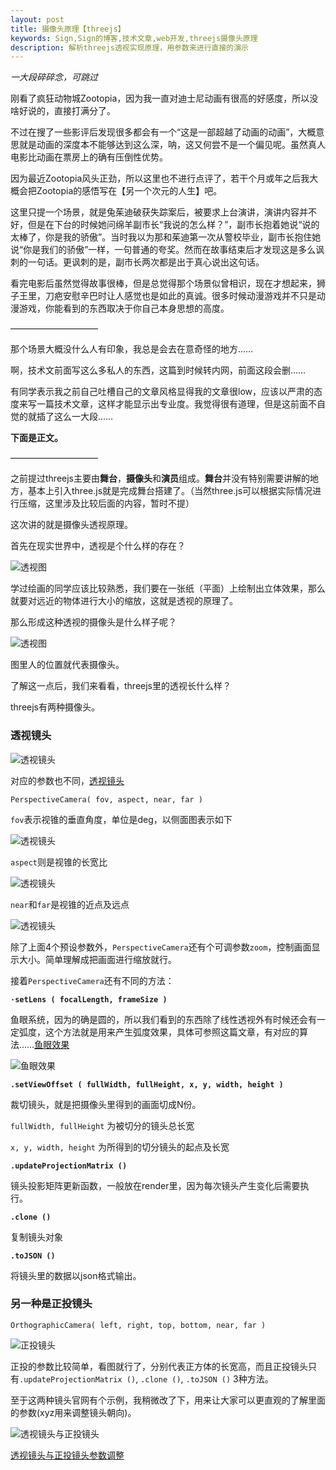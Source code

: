 ```yaml
---
layout: post
title: 摄像头原理【threejs】
keywords: Sign,Sign的博客,技术文章,web开发,threejs摄像头原理
description: 解析threejs透视实现原理，用参数来进行直接的演示
---
```

*一大段碎碎念，可跳过*

刚看了疯狂动物城Zootopia，因为我一直对迪士尼动画有很高的好感度，所以没啥好说的，直接打满分了。

不过在搜了一些影评后发现很多都会有一个“这是一部超越了动画的动画”，大概意思就是动画的深度本不能够达到这么深，呐，这又何尝不是一个偏见呢。虽然真人电影比动画在票房上的确有压倒性优势。

因为最近Zootopia风头正劲，所以这里也不进行点评了，若干个月或年之后我大概会把Zootopia的感悟写在【另一个次元的人生】吧。

这里只提一个场景，就是兔茱迪破获失踪案后，被要求上台演讲，演讲内容并不好，但是在下台的时候她问绵羊副市长“我说的怎么样？”，副市长抱着她说“说的太棒了，你是我的骄傲”。当时我以为那和茱迪第一次从警校毕业，副市长抱住她说“你是我们的骄傲”一样，一句普通的夸奖。然而在故事结束后才发现这是多么讽刺的一句话。更讽刺的是，副市长两次都是出于真心说出这句话。

看完电影后虽然觉得故事很棒，但是总觉得那个场景似曾相识，现在才想起来，狮子王里，刀疤安慰辛巴时让人感觉也是如此的真诚。很多时候动漫游戏并不只是动漫游戏，你能看到的东西取决于你自己本身思想的高度。

——————————

那个场景大概没什么人有印象，我总是会去在意奇怪的地方……

啊，技术文前面写这么多私人的东西，这篇到时候转内网，前面这段会删……

有同学表示我之前自己吐槽自己的文章风格显得我的文章很low，应该以严肃的态度来写一篇技术文章，这样才能显示出专业度。我觉得很有道理，但是这前面不自觉的就插了这么一大段……

**下面是正文。**

——————————

之前提过threejs主要由**舞台**，**摄像头**和**演员**组成。**舞台**并没有特别需要讲解的地方，基本上引入three.js就是完成舞台搭建了。（当然three.js可以根据实际情况进行压缩，这里涉及比较后面的内容，暂时不提）

这次讲的就是摄像头透视原理。

首先在现实世界中，透视是个什么样的存在？

![透视图](/img/2016-3-13-threejs-camera/e1.png)

学过绘画的同学应该比较熟悉，我们要在一张纸（平面）上绘制出立体效果，那么就要对远近的物体进行大小的缩放，这就是透视的原理了。

那么形成这种透视的摄像头是什么样子呢？

![透视图](/img/2016-3-13-threejs-camera/e2.png)

图里人的位置就代表摄像头。

了解这一点后，我们来看看，threejs里的透视长什么样？

threejs有两种摄像头。

### 透视镜头

![透视镜头](/img/2016-3-13-threejs-camera/e3.png)

对应的参数也不同，[透视镜头](http://threejs.org/docs/index.html#Reference/Cameras/PerspectiveCamera)

`PerspectiveCamera( fov, aspect, near, far )`

`fov`表示视锥的垂直角度，单位是deg，以侧面图表示如下

![透视镜头](/img/2016-3-13-threejs-camera/e5.png)

`aspect`则是视锥的长宽比

![透视镜头](/img/2016-3-13-threejs-camera/e6.png)

`near`和`far`是视锥的近点及远点

![透视镜头](/img/2016-3-13-threejs-camera/e7.png)

除了上面4个预设参数外，`PerspectiveCamera`还有个可调参数`zoom`，控制画面显示大小。简单理解成把画面进行缩放就行。

接着`PerspectiveCamera`还有不同的方法：

**`·setLens ( focalLength, frameSize )`**

鱼眼系统，因为的确是圆的，所以我们看到的东西除了线性透视外有时候还会有一定弧度，这个方法就是用来产生弧度效果，具体可参照这篇文章，有对应的算法……[鱼眼效果](http://www.bobatkins.com/photography/technical/field_of_view.html)

![鱼眼效果](/img/2016-3-13-threejs-camera/e8.jpg)

**`.setViewOffset ( fullWidth, fullHeight, x, y, width, height )`**

裁切镜头，就是把摄像头里得到的画面切成N份。

`fullWidth, fullHeight` 为被切分的镜头总长宽

`x, y, width, height` 为所得到的切分镜头的起点及长宽

**`.updateProjectionMatrix ()`**

镜头投影矩阵更新函数，一般放在render里，因为每次镜头产生变化后需要执行。

**`.clone ()`**

复制镜头对象

**`.toJSON ()`**

将镜头里的数据以json格式输出。

### 另一种是正投镜头

`OrthographicCamera( left, right, top, bottom, near, far )`

![正投镜头](/img/2016-3-13-threejs-camera/e4.png)

正投的参数比较简单，看图就行了，分别代表正方体的长宽高，而且正投镜头只有`.updateProjectionMatrix ()`, `.clone ()`, `.toJSON ()` 3种方法。

至于这两种镜头官网有个示例，我稍微改了下，用来让大家可以更直观的了解里面的参数(xyz用来调整镜头朝向)。

![透视镜头与正投镜头](/img/2016-3-13-threejs-camera/e9.png)

[透视镜头与正投镜头参数调整](/example/2016-3-13-threejs-camera/camera.html)
